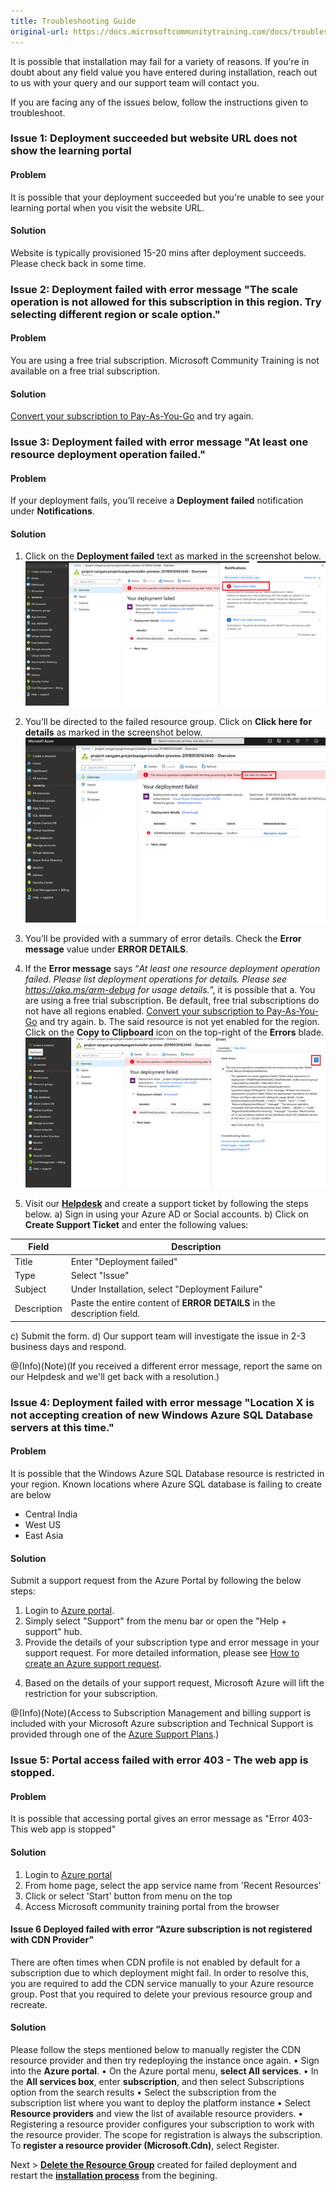 ```yaml
---
title: Troubleshooting Guide
original-url: https://docs.microsoftcommunitytraining.com/docs/troubleshooting
---
```

It is possible that installation may fail for a variety of reasons. If you're in doubt about any field value you have entered during installation, reach out to us with your query and our support team will contact you.

If you are facing any of the issues below, follow the instructions given to troubleshoot.

### Issue 1: Deployment succeeded but website URL does not show the learning portal

#### Problem
It is possible that your deployment succeeded but you're unable to see your learning portal when you visit the website URL.

#### Solution 
Website is typically provisioned 15-20 mins after deployment succeeds. Please check back in some time. 

### Issue 2: Deployment failed with error message "The scale operation is not allowed for this subscription in this region. Try selecting different region or scale option."

#### Problem
You are using a free trial subscription. Microsoft Community Training is not available on a free trial subscription.

#### Solution 
 [Convert your subscription to Pay-As-You-Go](https://azure.microsoft.com/en-in/pricing/purchase-options/pay-as-you-go/) and try again. 


### Issue 3: Deployment failed with error message "At least one resource deployment operation failed."
#### Problem
If your deployment fails, you’ll receive a **Deployment failed** notification under **Notifications**.

#### Solution 
1.	Click on the **Deployment failed** text as marked in the screenshot below.
![image.png](../../media/image%2825%29.png)
2.	You’ll be directed to the failed resource group. Click on **Click here for details** as marked in the screenshot below.
![image.png](../../media/image%2826%29.png)
3.	You’ll be provided with a summary of error details. Check the **Error message** value under **ERROR DETAILS**.
4.	If the **Error message** says “*At least one resource deployment operation failed. Please list deployment operations for details. Please see https://aka.ms/arm-debug for usage details.*”, it is possible that 
    a.	You are using a free trial subscription. Be default, free trial subscriptions do not have all regions enabled. [Convert your subscription to Pay-As-You-Go](https://azure.microsoft.com/en-in/pricing/purchase-options/pay-as-you-go/) and try again. 
    b.	The said resource is not yet enabled for the region. Click on the **Copy to Clipboard** icon on the top-right of the **Errors** blade.
![image.png](../../media/image%2827%29.png)

5. Visit our [**Helpdesk**](https://go.microsoft.com/fwlink/?linkid=2104630) and create a support ticket by following the steps below. 
a) Sign in using your Azure AD or Social accounts.
b) Click on **Create Support Ticket** and enter the following values:

|Field	|Description|
|---|---|
|Title	|Enter "Deployment failed"|
|Type| Select "Issue"|
|Subject|Under Installation, select "Deployment Failure"|
|Description	|Paste the entire content of **ERROR DETAILS** in the description field.|

c) Submit the form. 
 d) Our support team will investigate the issue in 2-3 business days and respond.

@(Info)(Note)(If you received a different error message, report the same on our Helpdesk and we'll get back with a resolution.)

### Issue 4: Deployment failed with error message "Location X is not accepting creation of new Windows Azure SQL Database servers at this time."
#### Problem
It is possible that the Windows Azure SQL Database resource is restricted in your region. Known locations where Azure SQL database is failing to create are below

* Central India
* West US
* East Asia 


#### Solution 
Submit a support request from the Azure Portal by following the below steps:
1) Login to [Azure portal](https://portal.azure.com/?#blade/Microsoft_Azure_Support/HelpAndSupportBlade/).
2) Simply select "Support" from the menu bar or open the "Help + support" hub. 
3) Provide the details of your subscription type and error message in your support request. For more detailed information, please see [How to create an Azure support request](https://docs.microsoft.com/azure/azure-supportability/how-to-create-azure-support-request). 
4. Based on the details of your support request, Microsoft Azure will lift the restriction for your subscription.

@(Info)(Note)(Access to Subscription Management and billing support is included with your Microsoft Azure subscription and Technical Support is provided through one of the [Azure Support Plans](https://azure.microsoft.com/support/plans/).)
### Issue 5: Portal access failed with error 403 - The web app is stopped.
#### Problem
It is possible that accessing portal gives an error message as "Error 403- This web app is stopped" 

#### Solution 
1. Login to [Azure portal](http://portal.azure.com)
2. From home page, select the app service name from 'Recent Resources' 
3. Click or select 'Start' button from menu on the top
4. Access Microsoft community training portal from the browser 

#### Issue 6	Deployed failed with error “Azure subscription is not registered with CDN Provider”
There are often times when CDN profile is not enabled by default for a subscription due to which deployment might fail. In order to resolve this, you are required to add the CDN service manually to your Azure resource group. Post that you required to delete your previous resource group and recreate. 

#### Solution

Please follow the steps mentioned below to manually register the CDN resource provider and then try redeploying the instance once again.
•	Sign into the **Azure portal**.
•	On the Azure portal menu, **select All services**.
•	In the **All services box**, enter **subscription**, and then select Subscriptions option from the search results
•	Select the subscription from the subscription list where you want to deploy the platform instance
•	Select **Resource providers** and view the list of available resource providers.
•	Registering a resource provider configures your subscription to work with the resource provider. The scope for registration is always the subscription. To **register a resource provider (Microsoft.Cdn)**, select Register.

Next > [**Delete the Resource Group**](https://docs.microsoftcommunitytraining.com/docs/delete-your-training-instance) created for failed deployment and restart the [**installation process**](https://docs.microsoftcommunitytraining.com/docs/installation-guide-detailed-steps) from the begining.
